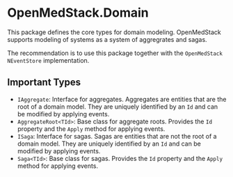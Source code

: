 # OpenMedStack.Domain

This package defines the core types for domain modeling. OpenMedStack supports modeling of systems as a system of aggregrates and sagas.

The recommendation is to use this package together with the `OpenMedStack NEventStore` implementation.

## Important Types

- `IAggregate`: Interface for aggregates. Aggregates are entities that are the root of a domain model. They are uniquely identified by an `Id` and can be modified by applying events.
- `AggregateRoot<TId>`: Base class for aggregate roots. Provides the `Id` property and the `Apply` method for applying events.
- `ISaga`: Interface for sagas. Sagas are entities that are not the root of a domain model. They are uniquely identified by an `Id` and can be modified by applying events.
- `Saga<TId>`: Base class for sagas. Provides the `Id` property and the `Apply` method for applying events.

